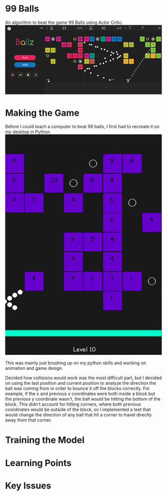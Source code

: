 # 99 Balls
An algorithm to beat the game 99 Balls using Actor Critic.
![alt text](Ballz.png)


# Making the Game
Before I could teach a computer to beat 99 balls, I first had to recreate it on my desktop in Python.
![alt text](99Balls.png)

This was mainly just brushing up on my python skills and working on animation and game design.

Decided how collisions would work was the most difficult part, but I decided on using the last position and current position to analyze the direction the ball was coming from in order to bounce it off the blocks correctly.
For example, if the x and previous x coordinates were both inside a block but the previous y coordinate wasn't, the ball would be hitting the bottom of the block.
This didn't account for hitting corners, where both previous coordinates would be outside of the block, so I implemented a test that would change the direction of any ball that hit a corner to travel directly away from that corner.

# Training the Model

# Learning Points

# Key Issues
